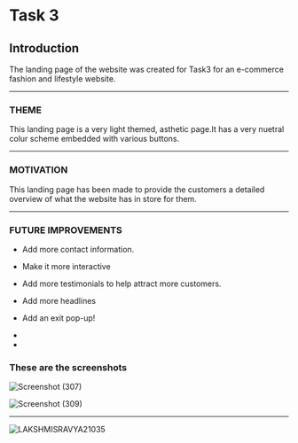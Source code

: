 # Task 3

## __Introduction__

The landing page of the website was created for Task3 for an e-commerce fashion and lifestyle website.

<hr>

### __THEME__

This landing page is a very light themed, asthetic page.It has a very nuetral colur scheme embedded with various buttons.

<hr>

### __MOTIVATION__

This landing page has been made to provide the customers a detailed overview of what the website has in store for them.

<hr>

### __FUTURE IMPROVEMENTS__

* Add more contact information.

* Make it more interactive

* Add more testimonials to help attract more customers.

* Add more headlines

* Add an exit pop-up!
* 
* 
### These are the screenshots

![Screenshot (307)](https://user-images.githubusercontent.com/99632838/156583090-bee65eb2-9316-4f90-93b1-cc55939486d1.png)


![Screenshot (309)](https://user-images.githubusercontent.com/99632838/156582657-b3ead7d7-8dc1-4b2b-bbbc-2a0f74d11e30.png)



<hr>


![LAKSHMISRAVYA21035](https://user-images.githubusercontent.com/99632838/156551565-8c2f4542-ea1e-4291-8ec9-7e27cb38ab5e.png)

